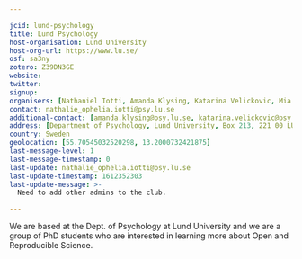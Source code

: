 ```yaml
---

jcid: lund-psychology
title: Lund Psychology
host-organisation: Lund University
host-org-url: https://www.lu.se/
osf: sa3ny
zotero: Z39DN3GE
website: 
twitter: 
signup: 
organisers: [Nathaniel Iotti, Amanda Klysing, Katarina Velickovic, Mia Maurer]
contact: nathalie_ophelia.iotti@psy.lu.se
additional-contact: [amanda.klysing@psy.lu.se, katarina.velickovic@psy.lu.se, mia.maurer@psy.lu.se]
address: [Department of Psychology, Lund University, Box 213, 221 00 LUND, Sweden,]
country: Sweden
geolocation: [55.70545032520298, 13.2000732421875]
last-message-level: 1
last-message-timestamp: 0
last-update: nathalie_ophelia.iotti@psy.lu.se
last-update-timestamp: 1612352303
last-update-message: >-
  Need to add other admins to the club.

---
```


We are based at the Dept. of Psychology at Lund University and we are a group of PhD students who are interested in learning more about Open and Reproducible Science.
